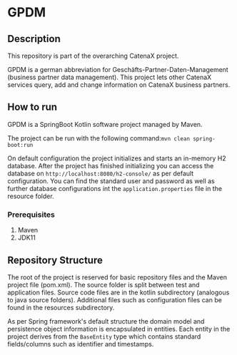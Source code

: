 # GPDM

## Description

This repository is part of the overarching CatenaX project.

GPDM is a german abbreviation for Geschäfts-Partner-Daten-Management (business partner data management). 
This project lets other CatenaX services query, add and change information on CatenaX business partners.

## How to run

GPDM is a SpringBoot Kotlin software project managed by Maven. 

The project can be run with the following command:`mvn clean spring-boot:run`

On default configuration the project initializes and starts an in-memory H2 database. 
After the project has finished initializing you can access the database on `http://localhost:8080/h2-console/` 
as per default configuration. You can find the standard user and password as well as further database configurations 
int the `application.properties` file in the resource folder.

### Prerequisites

1. Maven
2. JDK11



## Repository Structure

The root of the project is reserved for basic repository files and the Maven project file (pom.xml).
The source folder is split between test and application files. Source code files are in the kotlin subdirectory (analogous to java source folders). 
Additional files such as configuration files can be found in the resources subdirectory.

As per Spring framework's default structure the domain model and persistence object information is encapsulated in entities. 
Each entity in the project derives from the `BaseEntity` type which contains standard fields/columns such as identifier 
and timestamps.